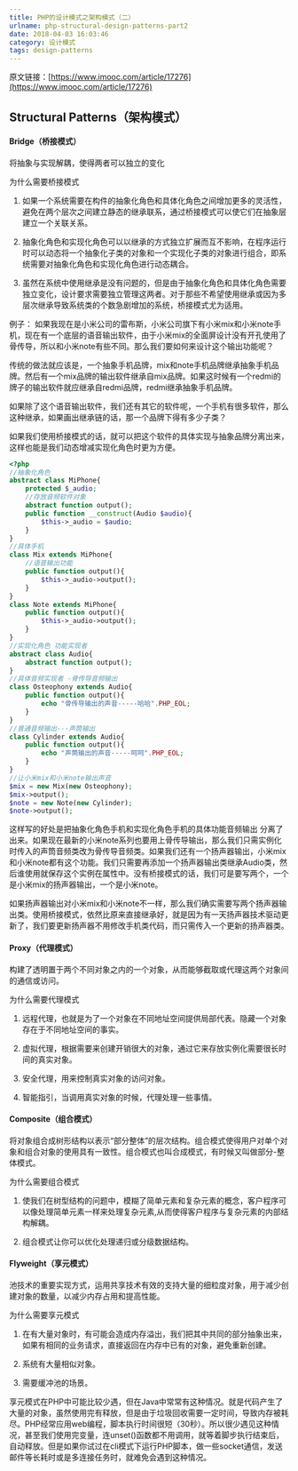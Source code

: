 ```yaml
---
title: PHP的设计模式之架构模式（二）
urlname: php-structural-design-patterns-part2
date: 2018-04-03 16:03:46
category: 设计模式
tags: design-patterns
---
```

原文链接：[https://www.imooc.com/article/17276](https://www.imooc.com/article/17276)

## Structural Patterns（架构模式）
#### Bridge（桥接模式）
将抽象与实现解耦，使得两者可以独立的变化

为什么需要桥接模式

1. 如果一个系统需要在构件的抽象化角色和具体化角色之间增加更多的灵活性，避免在两个层次之间建立静态的继承联系，通过桥接模式可以使它们在抽象层建立一个关联关系。

2. 抽象化角色和实现化角色可以以继承的方式独立扩展而互不影响，在程序运行时可以动态将一个抽象化子类的对象和一个实现化子类的对象进行组合，即系统需要对抽象化角色和实现化角色进行动态耦合。

3. 虽然在系统中使用继承是没有问题的，但是由于抽象化角色和具体化角色需要独立变化，设计要求需要独立管理这两者。对于那些不希望使用继承或因为多层次继承导致系统类的个数急剧增加的系统，桥接模式尤为适用。

例子：
如果我现在是小米公司的雷布斯，小米公司旗下有小米mix和小米note手机，现在有一个底层的语音输出软件，由于小米mix的全面屏设计没有开孔使用了骨传导，所以和小米note有些不同。那么我们要如何来设计这个输出功能呢？
<!-- more -->
传统的做法就应该是，一个抽象手机品牌，mix和note手机品牌继承抽象手机品牌。然后有一个mix品牌的输出软件继承自mix品牌。如果这时候有一个redmi的牌子的输出软件就应继承自redmi品牌，redmi继承抽象手机品牌。

如果除了这个语音输出软件，我们还有其它的软件呢，一个手机有很多软件，那么这种继承，如果画出继承链的话，那一个品牌下得有多少子类？

如果我们使用桥接模式的话，就可以把这个软件的具体实现与抽象品牌分离出来，这样也能是我们动态增减实现化角色时更为方便。
```php
<?php 
//抽象化角色 
abstract class MiPhone{
    protected $_audio;
    //存放音频软件对象
    abstract function output();
    public function __construct(Audio $audio){
        $this->_audio = $audio;
    }
} 
//具体手机
class Mix extends MiPhone{ 
    //语音输出功能
    public function output(){
        $this->_audio->output();
    }
} 
class Note extends MiPhone{
    public function output(){
        $this->_audio->output();
    }
} 
//实现化角色 功能实现者
abstract class Audio{
    abstract function output();
} 
//具体音频实现者 -骨传导音频输出
class Osteophony extends Audio{
    public function output(){
        echo "骨传导输出的声音-----哈哈".PHP_EOL;
    }
} 
//普通音频输出---声筒输出
class Cylinder extends Audio{
    public function output(){
        echo "声筒输出的声音-----呵呵".PHP_EOL;
    }
} 
//让小米mix和小米note输出声音
$mix = new Mix(new Osteophony);
$mix->output();
$note = new Note(new Cylinder);
$note->output();
```
这样写的好处是把抽象化角色手机和实现化角色手机的具体功能音频输出 分离了出来。如果现在最新的小米note系列也要用上骨传导输出，那么我们只需实例化时传入的声筒音频类改为骨传导音频类。如果我们还有一个扬声器输出，小米mix和小米note都有这个功能。我们只需要再添加一个扬声器输出类继承Audio类，然后谁使用就保存这个实例在属性中。没有桥接模式的话，我们可是要写两个，一个是小米mix的扬声器输出，一个是小米note。

如果扬声器输出对小米mix和小米note不一样，那么我们确实需要写两个扬声器输出类。使用桥接模式，依然比原来直接继承好，就是因为有一天扬声器技术驱动更新了，我们要更新扬声器不用修改手机类代码，而只需传入一个更新的扬声器类。
#### Proxy（代理模式）
构建了透明置于两个不同对象之内的一个对象，从而能够截取或代理这两个对象间的通信或访问。

为什么需要代理模式

1. 远程代理，也就是为了一个对象在不同地址空间提供局部代表。隐藏一个对象存在于不同地址空间的事实。

2. 虚拟代理，根据需要来创建开销很大的对象，通过它来存放实例化需要很长时间的真实对象。

3. 安全代理，用来控制真实对象的访问对象。

4. 智能指引，当调用真实对象的时候，代理处理一些事情。

#### Composite（组合模式）
将对象组合成树形结构以表示“部分整体”的层次结构。组合模式使得用户对单个对象和组合对象的使用具有一致性。组合模式也叫合成模式，有时候又叫做部分-整体模式。

为什么需要组合模式

1. 使我们在树型结构的问题中，模糊了简单元素和复杂元素的概念，客户程序可以像处理简单元素一样来处理复杂元素,从而使得客户程序与复杂元素的内部结构解耦。

2. 组合模式让你可以优化处理递归或分级数据结构。

#### Flyweight（享元模式）
池技术的重要实现方式，运用共享技术有效的支持大量的细粒度对象，用于减少创建对象的数量，以减少内存占用和提高性能。

为什么需要享元模式

1. 在有大量对象时，有可能会造成内存溢出，我们把其中共同的部分抽象出来，如果有相同的业务请求，直接返回在内存中已有的对象，避免重新创建。

2. 系统有大量相似对象。

3. 需要缓冲池的场景。

享元模式在PHP中可能比较少遇，但在Java中常常有这种情况。就是代码产生了大量的对象，虽然使用完有释放，但是由于垃圾回收需要一定时间，导致内存被耗尽。PHP经常应用web编程，脚本执行时间很短（30秒）。所以很少遇见这种情况，甚至我们使用完变量，连unset()函数都不用调用，就等着脚步执行结束后，自动释放。但是如果你试过在cli模式下运行PHP脚本，做一些socket通信，发送邮件等长耗时或是多连接任务时，就难免会遇到这种情况。